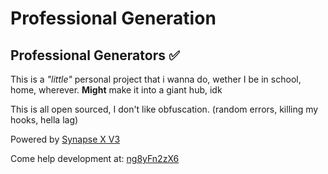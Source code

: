 # Professional Generation
## Professional Generators ✅

This is a *"little"* personal project that i wanna do,
wether I be in school, home, wherever.
**Might** make it into a giant hub, idk

This is all open sourced, I don't like obfuscation. (random errors, killing my hooks, hella lag)

Powered by [Synapse X V3](queue.synapse.to "Synapse X V3 Queue")

Come help development at: [ng8yFn2zX6](https://discord.gg/ng8yFn2zX6 "Athena server")
